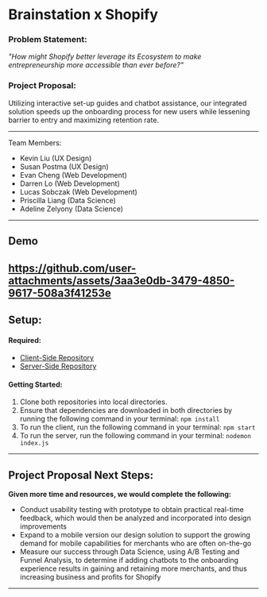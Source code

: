 # **Brainstation x Shopify**

### **Problem Statement:** 
*"How might Shopify better leverage its Ecosystem to make entrepreneurship more accessible than ever before?"*

### **Project Proposal:** 
Utilizing interactive set-up guides and chatbot assistance, our integrated solution speeds up the onboarding process for new users while lessening barrier to entry and maximizing retention rate.

---
Team Members:
- Kevin Liu (UX Design)
- Susan Postma (UX Design)
- Evan Cheng (Web Development)
- Darren Lo (Web Development)
- Lucas Sobczak (Web Development)
- Priscilla Liang (Data Science)
- Adeline Zelyony (Data Science)
---
## Demo
https://github.com/user-attachments/assets/3aa3e0db-3479-4850-9617-508a3f41253e
---
## **Setup:**

#### **Required:**
- [Client-Side Repository](https://github.com/SobczakL/Brainstation-Shopify.git)
- [Server-Side Repository](https://github.com/SobczakL/Brainstation-Shopify-Server.git)

#### Getting Started:
1. Clone both repositories into local directories.
2. Ensure that dependencies are downloaded in both directories by running the following command in your terminal: `npm install`
3. To run the client, run the following command in your terminal: `npm start`
4. To run the server, run the following command in your terminal: `nodemon index.js` 

---
## Project Proposal Next Steps:
**Given more time and resources, we would complete the following:**
- Conduct usability testing with prototype to obtain practical real-time feedback, which would then be analyzed and incorporated into design improvements
- Expand to a mobile version our design solution to support the growing demand for mobile capabilities for merchants who are often on-the-go
- Measure our success through Data Science, using A/B Testing and Funnel Analysis, to determine if adding chatbots to the onboarding experience results in gaining and retaining more merchants, and thus increasing business and profits for Shopify
---
